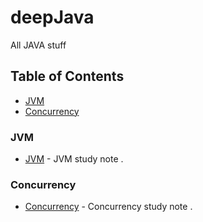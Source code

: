 # deepJava
All JAVA stuff 


## Table of Contents
- [JVM](#JVM)
- [Concurrency](#Concurrency)

### JVM
- [JVM](https://github.com/xiaomingfuckeasylife/deepJava/blob/master/README_JVM.md) - JVM study note . 

### Concurrency
- [Concurrency](https://github.com/xiaomingfuckeasylife/deepJava/blob/master/README_Concurrency.md) - Concurrency study note . 
